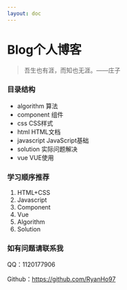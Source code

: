 ```yaml
---
layout: doc
---
```


# Blog个人博客

> 吾生也有涯，而知也无涯。——庄子



### 目录结构

- algorithm 算法
- component 组件
- css CSS样式
- html HTML文档
- javascript JavaScript基础
- solution 实际问题解决
- vue VUE使用 



### 学习顺序推荐

1. HTML+CSS
2. Javascript
3. Component
4. Vue
5. Algorithm
6. Solution

[^注]: 以上只是建议顺序，请根据个人实际情况来调整。



### 如有问题请联系我

QQ：1120177906

Github：https://github.com/RyanHo97

